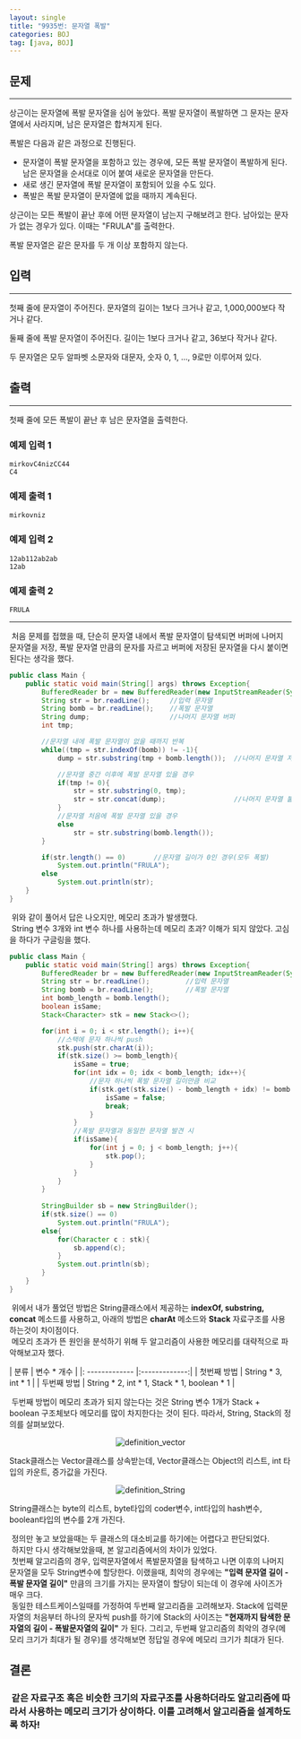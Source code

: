 ```yaml
---
layout: single
title: "9935번: 문자열 폭발"
categories: BOJ
tag: [java, BOJ]
---
```


## 문제
---
상근이는 문자열에 폭발 문자열을 심어 놓았다. 폭발 문자열이 폭발하면 그 문자는 문자열에서 사라지며, 남은 문자열은 합쳐지게 된다.

폭발은 다음과 같은 과정으로 진행된다.

- 문자열이 폭발 문자열을 포함하고 있는 경우에, 모든 폭발 문자열이 폭발하게 된다. 남은 문자열을 순서대로 이어 붙여 새로운 문자열을 만든다.
- 새로 생긴 문자열에 폭발 문자열이 포함되어 있을 수도 있다.
- 폭발은 폭발 문자열이 문자열에 없을 때까지 계속된다.

상근이는 모든 폭발이 끝난 후에 어떤 문자열이 남는지 구해보려고 한다. 남아있는 문자가 없는 경우가 있다. 이때는 "FRULA"를 출력한다.

폭발 문자열은 같은 문자를 두 개 이상 포함하지 않는다.

## 입력
---
첫째 줄에 문자열이 주어진다. 문자열의 길이는 1보다 크거나 같고, 1,000,000보다 작거나 같다.

둘째 줄에 폭발 문자열이 주어진다. 길이는 1보다 크거나 같고, 36보다 작거나 같다.

두 문자열은 모두 알파벳 소문자와 대문자, 숫자 0, 1, ..., 9로만 이루어져 있다.

## 출력
---
첫째 줄에 모든 폭발이 끝난 후 남은 문자열을 출력한다.

### 예제 입력 1 

```
mirkovC4nizCC44
C4
```

### 예제 출력 1 

```
mirkovniz
```

### 예제 입력 2

```
12ab112ab2ab
12ab
```

### 예제 출력 2

```
FRULA
```
---

&nbsp;처음 문제를 접했을 때, 단순히 문자열 내에서 폭발 문자열이 탐색되면 버퍼에 나머지 문자열을 저장, 폭발 문자열 만큼의 문자를 자르고 버퍼에 저장된 문자열을 다시 붙이면 된다는 생각을 했다.
```java
public class Main {
    public static void main(String[] args) throws Exception{
        BufferedReader br = new BufferedReader(new InputStreamReader(System.in));
        String str = br.readLine();     //입력 문자열
        String bomb = br.readLine();    //폭발 문자열
        String dump;                    //나머지 문자열 버퍼
        int tmp;

        //문자열 내에 폭발 문자열이 없을 때까지 반복
        while((tmp = str.indexOf(bomb)) != -1){
            dump = str.substring(tmp + bomb.length());  //나머지 문자열 저장

            //문자열 중간 이후에 폭발 문자열 있을 경우
            if(tmp != 0){
                str = str.substring(0, tmp);
                str = str.concat(dump);                 //나머지 문자열 붙이기
            }
            //문자열 처음에 폭발 문자열 있을 경우
            else
                str = str.substring(bomb.length());
        }

        if(str.length() == 0)       //문자열 길이가 0인 경우(모두 폭발)
            System.out.println("FRULA");
        else
            System.out.println(str);
    }
}
```
&nbsp;위와 같이 풀어서 답은 나오지만, 메모리 초과가 발생했다.  
&nbsp;String 변수 3개와 int 변수 하나를 사용하는데 메모리 초과? 이해가 되지 않았다. 고심을 하다가 구글링을 했다.

```java
public class Main {
    public static void main(String[] args) throws Exception{
        BufferedReader br = new BufferedReader(new InputStreamReader(System.in));
        String str = br.readLine();         //입력 문자열
        String bomb = br.readLine();        //폭발 문자열
        int bomb_length = bomb.length();
        boolean isSame;
        Stack<Character> stk = new Stack<>();

        for(int i = 0; i < str.length(); i++){
            //스택에 문자 하나씩 push
            stk.push(str.charAt(i));
            if(stk.size() >= bomb_length){
                isSame = true;
                for(int idx = 0; idx < bomb_length; idx++){
                    //문자 하나씩 폭발 문자열 길이만큼 비교
                    if(stk.get(stk.size() - bomb_length + idx) != bomb.charAt(idx)){
                        isSame = false;
                        break;
                    }
                }
                //폭발 문자열과 동일한 문자열 발견 시
                if(isSame){
                    for(int j = 0; j < bomb_length; j++){
                        stk.pop();
                    }
                }
            }
        }
        
        StringBuilder sb = new StringBuilder();
        if(stk.size() == 0)
            System.out.println("FRULA");
        else{
            for(Character c : stk){
                sb.append(c);
            }
            System.out.println(sb);
        }
    }
}
```
&nbsp;위에서 내가 풀었던 방법은 String클래스에서 제공하는 **indexOf, substring, concat** 메소드를 사용하고, 아래의 방법은 **charAt** 메소드와 **Stack** 자료구조를 사용하는것이 차이점이다.  
&nbsp;메모리 초과가 뜬 원인을 분석하기 위해 두 알고리즘이 사용한 메모리를 대략적으로 파악해보고자 했다.  

| 분류        | 변수 * 개수           |
|: ------------- |:-------------:|
| 첫번째 방법      | String * 3, int * 1 |
| 두번째 방법   | String * 2, int * 1, Stack * 1, boolean * 1    |

&nbsp;두번째 방법이 메모리 초과가 되지 않는다는 것은 String 변수 1개가 Stack + boolean 구조체보다 메모리를 많이 차지한다는 것이 된다. 따라서, String, Stack의 정의를 살펴보았다.
<p align="center">
<img src="https://user-images.githubusercontent.com/76546008/179255218-7ff6d516-c7bf-4582-9948-3ce758d1c38d.png" title="definition_vector">
</p>
Stack클래스는 Vector클래스를 상속받는데, Vector클래스는 Object의 리스트, int 타입의 카운트, 증가값을 가진다.
<p align="center">
<img src="https://user-images.githubusercontent.com/76546008/179255289-dbd4f864-d999-4b48-8ac2-ed7222c93002.png" title="definition_String">
</p> 
String클래스는 byte의 리스트, byte타입의 coder변수, int타입의 hash변수, boolean타입의 변수를 2개 가진다.  
  
&nbsp;정의만 놓고 보았을때는 두 클래스의 대소비교를 하기에는 어렵다고 판단되었다.  
&nbsp;하지만 다시 생각해보았을때, 본 알고리즘에서의 차이가 있었다.  
&nbsp;첫번째 알고리즘의 경우, 입력문자열에서 폭발문자열을 탐색하고 나면 이후의 나머지 문자열을 모두 String변수에 할당한다. 이랬을때, 최악의 경우에는 __"입력 문자열 길이 - 폭발 문자열 길이"__ 만큼의 크기를 가지는 문자열이 할당이 되는데 이 경우에 사이즈가 매우 크다.  
&nbsp;동일한 테스트케이스일때를 가정하여 두번째 알고리즘을 고려해보자. Stack에 입력문자열의 처음부터 하나의 문자씩 push를 하기에 Stack의 사이즈는 __"현재까지 탐색한 문자열의 길이 - 폭발문자열의 길이"__ 가 된다. 그리고, 두번째 알고리즘의 최악의 경우(메모리 크기가 최대가 될 경우)를 생각해보면 정답일 경우에 메모리 크기가 최대가 된다.

## 결론

### &nbsp;같은 자료구조 혹은 비슷한 크기의 자료구조를 사용하더라도 알고리즘에 따라서 사용하는 메모리 크기가 상이하다. 이를 고려해서 알고리즘을 설계하도록 하자!